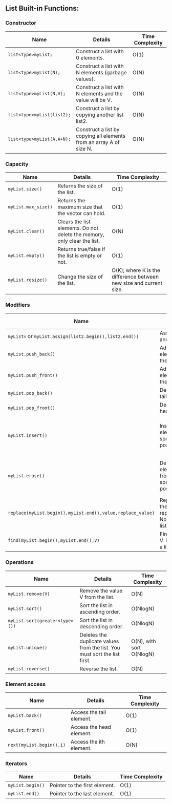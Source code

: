 ## List Built-in Functions:

### Constructor

| Name                 | Details                                        | Time Complexity |
|----------------------|------------------------------------------------|-----------------|
| `list<type>myList;`  | Construct a list with 0 elements.             | O(1)            |
| `list<type>myList(N);` | Construct a list with N elements (garbage values). | O(N)            |
| `list<type>myList(N,V);` | Construct a list with N elements and the value will be V. | O(N)            |
| `list<type>myList(list2);` | Construct a list by copying another list list2. | O(N)            |
| `list<type>myList(A,A+N);` | Construct a list by copying all elements from an array A of size N. | O(N)            |

### Capacity

| Name                      | Details                                  | Time Complexity |
|---------------------------|------------------------------------------|-----------------|
| `myList.size()`           | Returns the size of the list.           | O(1)            |
| `myList.max_size()`       | Returns the maximum size that the vector can hold. | O(1)            |
| `myList.clear()`          | Clears the list elements. Do not delete the memory, only clear the list. | O(N)            |
| `myList.empty()`          | Returns true/false if the list is empty or not. | O(1)            |
| `myList.resize()`         | Change the size of the list.            | O(K); where K is the difference between new size and current size. |

### Modifiers

| Name                      | Details                                  | Time Complexity |
|---------------------------|------------------------------------------|-----------------|
| `myList=` or `myList.assign(list2.begin(),list2.end())` | Assign another list. | O(N)            |
| `myList.push_back()`      | Add an element to the tail.             | O(1)            |
| `myList.push_front()`     | Add an element to the head.             | O(1)            |
| `myList.pop_back()`       | Delete the tail.                        | O(1)            |
| `myList.pop_front()`      | Delete the head.                        | O(1)            |
| `myList.insert()`         | Insert elements at a specific position.  | O(N+K); where K is the number of elements to be inserted. |
| `myList.erase()`          | Delete elements from a specific position. | O(N+K); where K is the number of elements to be deleted. |
| `replace(myList.begin(),myList.end(),value,replace_value)` | Replace all the value with replace_value. Not under a list STL. | O(N) |
| `find(myList.begin(),myList.end(),V)` | Find the value V. Not under a list STL. | O(N) |

### Operations

| Name                      | Details                                  | Time Complexity |
|---------------------------|------------------------------------------|-----------------|
| `myList.remove(V)`        | Remove the value V from the list.       | O(N)            |
| `myList.sort()`           | Sort the list in ascending order.       | O(NlogN)        |
| `myList.sort(greater<type>())` | Sort the list in descending order.   | O(NlogN)        |
| `myList.unique()`         | Deletes the duplicate values from the list. You must sort the list first. | O(N), with sort O(NlogN) |
| `myList.reverse()`        | Reverse the list.                       | O(N)            |

### Element access

| Name                      | Details                                  | Time Complexity |
|---------------------------|------------------------------------------|-----------------|
| `myList.back()`           | Access the tail element.                | O(1)            |
| `myList.front()`          | Access the head element.                | O(1)            |
| `next(myList.begin(),i)`  | Access the ith element.                 | O(N)            |

### Iterators

| Name                      | Details                                  | Time Complexity |
|---------------------------|------------------------------------------|-----------------|
| `myList.begin()`          | Pointer to the first element.           | O(1)            |
| `myList.end()`            | Pointer to the last element.            | O(1)            |
